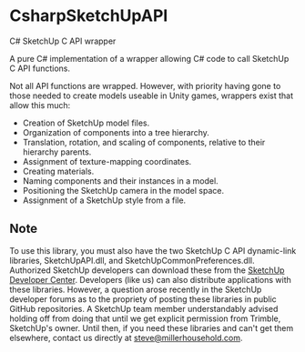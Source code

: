 # CsharpSketchUpAPI

C# SketchUp C API wrapper

A pure C# implementation of a wrapper allowing C# code to call SketchUp C API functions.

Not all API functions are wrapped. However, with priority having gone to those needed to create models useable in Unity games, wrappers exist that allow this much:

- Creation of SketchUp model files.
- Organization of components into a tree hierarchy.
- Translation, rotation, and scaling of components, relative to their hierarchy parents.
- Assignment of texture-mapping coordinates.
- Creating materials.
- Naming components and their instances in a model.
- Positioning the SketchUp camera in the model space.
- Assignment of a SketchUp style from a file.

Note
----
To use this library, you must also have the two SketchUp C API
dynamic-link libraries, SketchUpAPI.dll, and SketchUpCommonPreferences.dll.
Authorized SketchUp developers can download these from the [SketchUp Developer Center][devcenter].
Developers (like us) can also distribute applications with these libraries. However,
a question arose recently in the SketchUp developer forums as to the propriety of
posting these libraries in public GitHub repositories. A SketchUp team member
understandably advised holding off from doing that until we get explicit permission
from Trimble, SketchUp's owner. Until then, if you need these libraries and can't
get them elsewhere, contact us directly at steve@millerhousehold.com.

[devcenter]:
  https://extensions.sketchup.com/en/developer_center/sketchup_sdk

